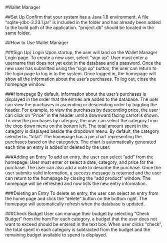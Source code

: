 #Wallet Manager

##Set Up
Confirm that your system has a Java 1.8 environment. 
A file “sqlite-jdbc-3.23.1.jar” is included in the folder and has already been added to the build path of the application.
“project.db” should be located in the same folder.

##How to Use Wallet Manager

###Sign Up/ Login
Upon startup, the user will land on the Wallet Manager Login page. To create a new user, select “sign up”.
User must enter a username that does not yet exist in the database and a password. Once the new user has submitted using the “sign up” button, the user can return to the login page to log in to the system.
Once logged in, the homepage will show all the information about the user’s purchases.
To log out, close the homepage window.

###Homepage
By default, information about the user’s purchases is displayed in the order that the entries are added to the database. The user can view the purchases in ascending or descending order by toggling the header. For example, to view the purchases by descending price, the user can click on “Price” in the header until a downward facing carrot is shown. 
To view the purchases by category, the user can select the category from the drop down menu on the bottom left. The total amount spent in the category is displayed beside the dropdown menu. By default, the category selected is “total”.
The homepage has a pie chart representing the purchases based on the categories. The chart is automatically generated each time an entry is added or deleted by the user.

###Adding an Entry
To add an entry, the user can select “add” from the homepage.
User must enter or select a date, category, and price for the purchase. The user can also add a note to describe the purchase. Once the user submits valid information, a success message is returned and the user can return to the homepage by closing the “add product” window.
The homepage will be refreshed and now lists the new entry information.

###Deleting an Entry
To delete an entry, the user can select an entry from the home page and click the “delete” button on the bottom right.
The homepage will automatically refresh when the database is updated. 

###Check Budget
User can manage their budget by selecting “Check Budget” from the hom
For each category, a budget that the user does not want to exceed should be entered in the text box.
When user clicks “check”, the total spent in each category is subtracted from the budget and the remaining budget available to spend is displayed. 


